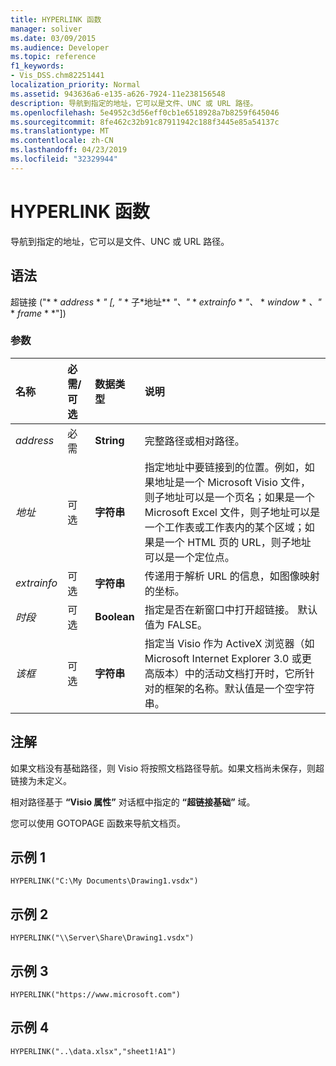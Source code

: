```yaml
---
title: HYPERLINK 函数
manager: soliver
ms.date: 03/09/2015
ms.audience: Developer
ms.topic: reference
f1_keywords:
- Vis_DSS.chm82251441
localization_priority: Normal
ms.assetid: 943636a6-e135-a626-7924-11e238156548
description: 导航到指定的地址，它可以是文件、UNC 或 URL 路径。
ms.openlocfilehash: 5e4952c3d56eff0cb1e6518928a7b8259f645046
ms.sourcegitcommit: 8fe462c32b91c87911942c188f3445e85a54137c
ms.translationtype: MT
ms.contentlocale: zh-CN
ms.lasthandoff: 04/23/2019
ms.locfileid: "32329944"
---
```

# <a name="hyperlink-function"></a>HYPERLINK 函数

导航到指定的地址，它可以是文件、UNC 或 URL 路径。
  
## <a name="syntax"></a>语法

超链接 ("* * *address* * *" [, "* * 子*地址** *"、"* * *extrainfo* * *"、* * *window* * *、"* * *frame* * *"]) 
  
### <a name="parameters"></a>参数

|**名称**|**必需/可选**|**数据类型**|**说明**|
|:-----|:-----|:-----|:-----|
| _address_ <br/> |必需  <br/> |**String** <br/> |完整路径或相对路径。  <br/> |
| _地址_ <br/> |可选  <br/> |**字符串** <br/> |指定地址中要链接到的位置。例如，如果地址是一个 Microsoft Visio 文件，则子地址可以是一个页名；如果是一个 Microsoft Excel 文件，则子地址可以是一个工作表或工作表内的某个区域；如果是一个 HTML 页的 URL，则子地址可以是一个定位点。  <br/> |
| _extrainfo_ <br/> |可选  <br/> |**字符串** <br/> |传递用于解析 URL 的信息，如图像映射的坐标。  <br/> |
| _时段_ <br/> |可选  <br/> |**Boolean** <br/> |指定是否在新窗口中打开超链接。 默认值为 FALSE。  <br/> |
| _该框_ <br/> |可选  <br/> |**字符串** <br/> | 指定当 Visio 作为 ActiveX 浏览器（如 Microsoft Internet Explorer 3.0 或更高版本）中的活动文档打开时，它所针对的框架的名称。默认值是一个空字符串。  <br/> |
   
## <a name="remarks"></a>注解

如果文档没有基础路径，则 Visio 将按照文档路径导航。如果文档尚未保存，则超链接为未定义。 
  
相对路径基于 **“Visio 属性”** 对话框中指定的 **“超链接基础”** 域。 
  
您可以使用 GOTOPAGE 函数来导航文档页。 
  
## <a name="example-1"></a>示例 1

 `HYPERLINK("C:\My Documents\Drawing1.vsdx")`
  
## <a name="example-2"></a>示例 2

 `HYPERLINK("\\Server\Share\Drawing1.vsdx")`
  
## <a name="example-3"></a>示例 3

 `HYPERLINK("https://www.microsoft.com")`
  
## <a name="example-4"></a>示例 4

 `HYPERLINK("..\data.xlsx","sheet1!A1")`
  

